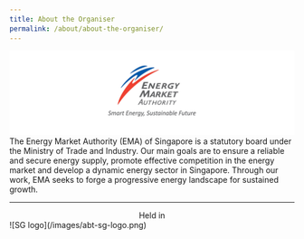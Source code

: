 ```yaml
---
title: About the Organiser
permalink: /about/about-the-organiser/
---
```


![EMA logo](/images/abt-ema.png)
The Energy Market Authority (EMA) of Singapore is a statutory board under the Ministry of Trade and Industry. Our main goals are to ensure a reliable and secure energy supply, promote effective competition in the energy market and develop a dynamic energy sector in Singapore. Through our work, EMA seeks to forge a progressive energy landscape for sustained growth. 

*****

<center>Held in</center>
![SG logo](/images/abt-sg-logo.png)
